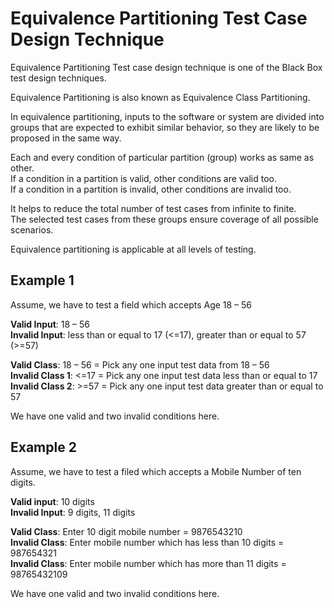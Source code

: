 # Equivalence Partitioning Test Case Design Technique

Equivalence Partitioning Test case design technique is one of the Black Box test design techniques.

Equivalence Partitioning is also known as Equivalence Class Partitioning.

In equivalence partitioning, inputs to the software or system are divided into groups that are expected to exhibit similar behavior, so they are likely to be proposed in the same way.

Each and every condition of particular partition (group) works as same as other.    
If a condition in a partition is valid, other conditions are valid too.  
If a condition in a partition is invalid, other conditions are invalid too.

It helps to reduce the total number of test cases from infinite to finite.   
The selected test cases from these groups ensure coverage of all possible scenarios.

Equivalence partitioning is applicable at all levels of testing.

## Example 1
Assume, we have to test a field which accepts Age 18 – 56

**Valid Input**: 18 – 56  
**Invalid Input**: less than or equal to 17 (<=17), greater than or equal to 57 (>=57)  

**Valid Class**: 18 – 56 = Pick any one input test data from 18 – 56  
**Invalid Class 1**: <=17 = Pick any one input test data less than or equal to 17  
**Invalid Class 2**: >=57 = Pick any one input test data greater than or equal to 57

We have one valid and two invalid conditions here.

## Example 2
Assume, we have to test a filed which accepts a Mobile Number of ten digits.  

**Valid input**: 10 digits  
**Invalid Input**: 9 digits, 11 digits

**Valid Class**: Enter 10 digit mobile number = 9876543210  
**Invalid Class**: Enter mobile number which has less than 10 digits = 987654321  
**Invalid Class**: Enter mobile number which has more than 11 digits = 98765432109

We have one valid and two invalid conditions here.
